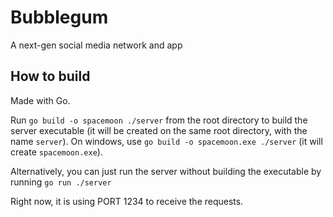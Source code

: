 # Bubblegum 
A next-gen social media network and app 

## How to build
Made with Go.

Run `go build -o spacemoon ./server` from the root directory to build the server executable (it will be created on the 
same root directory, with the name `server`). On windows, use `go build -o spacemoon.exe ./server` 
(it will create `spacemoon.exe`).

Alternatively, you can just run the server without building the executable by running `go run ./server`

Right now, it is using PORT 1234 to receive the requests.
